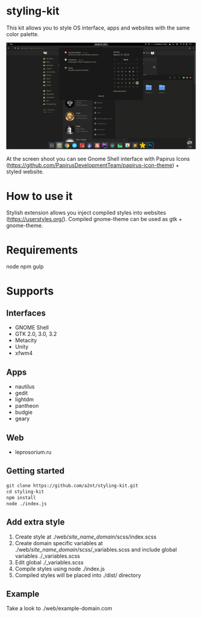# styling-kit

This kit allows you to style OS interface, apps and websites with the same color palette.

![screenshoot](https://raw.githubusercontent.com/a2nt/styling-kit/master/screenshot.png)

At the screen shoot you can see Gnome Shell interface with Papirus Icons (https://github.com/PapirusDevelopmentTeam/papirus-icon-theme) + styled website.

# How to use it
Stylish extension allows you inject compiled styles into websites (https://userstyles.org/).
Compiled gnome-theme can be used as gtk + gnome-theme.

# Requirements
node
npm
gulp

# Supports

## Interfaces

+ GNOME Shell
+ GTK 2.0, 3.0, 3.2
+ Metacity
+ Unity
+ xfwm4

## Apps

+ nautilus
+ gedit
+ lightdm
+ pantheon
+ budgie
+ geary

## Web

+ leprosorium.ru

## Getting started

```
git clone https://github.com/a2nt/styling-kit.git
cd styling-kit
npm install
node ./index.js
```

## Add extra style

1) Create style at ./web/*site_name_domain*/scss/index.scss
2) Create domain specific variables at ./web/*site_name_domain*/scss/_variables.scss and include global variables ./_variables.scss
3) Edit global ./_variables.scss
4) Compile styles using node ./index.js
5) Compiled styles will be placed into ./dist/ directory

## Example

Take a look to ./web/example-domain.com 
